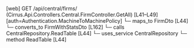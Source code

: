 [web] GET /api/central/firms/  (Cirrus.Api.Controllers.Central.FirmController.GetAll)  [L41–L49] [auth=Authentication.MachineToMachinePolicy]
  └─ maps_to FirmDto [L44]
    └─ converts_to FirmWithStatsDto [L162]
  └─ calls CentralRepository.ReadTable [L44]
  └─ uses_service CentralRepository
    └─ method ReadTable [L44]

